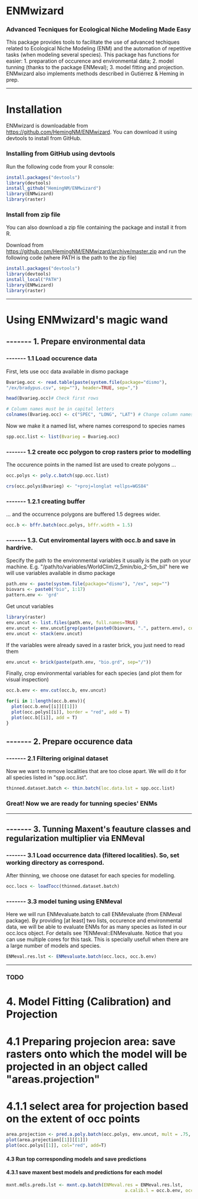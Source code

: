 ENMwizard
======================
### Advanced Tecniques for Ecological Niche Modeling Made Easy

This package provides tools to facilitate the use of advanced techiques related to Ecological Niche Modeling (ENM) and the automation of repetitive tasks (when modeling several species). This package has functions for easier: 1. preparation of occurence and environmental data; 2. model tunning (thanks to the package ENMeval); 3. model fitting and projection. ENMwizard also implements methods described in Gutiérrez & Heming in prep.

-----

# Installation
ENMwizard is downloadable from https://github.com/HemingNM/ENMwizard. You can download it using devtools to install from GitHub.

### Installing from GitHub using devtools
Run the following code from your R console:


```r
install.packages("devtools")
library(devtools)
install_github("HemingNM/ENMwizard")
library(ENMwizard)
library(raster)
```



### Install from zip file
You can also download a zip file containing the package and install it from R.

Download from https://github.com/HemingNM/ENMwizard/archive/master.zip and run the following code (where PATH is the path to the zip file)

```r
install.packages("devtools")
library(devtools)
install_local("PATH")
library(ENMwizard)
library(raster)
```



-----


# Using ENMwizard's magic wand

## ------- 1. Prepare environmental data

### ------- 1.1 Load occurence data

First, lets use occ data available in dismo package
```r
Bvarieg.occ <- read.table(paste(system.file(package="dismo"),
"/ex/bradypus.csv", sep=""), header=TRUE, sep=",")

head(Bvarieg.occ)# Check first rows

# Column names must be in capital letters
colnames(Bvarieg.occ) <- c("SPEC", "LONG", "LAT") # Change column names
```

Now we make it a named list, where names correspond to species names
```r
spp.occ.list <- list(Bvarieg = Bvarieg.occ)
```

### ------- 1.2 create occ polygon to crop rasters prior to modelling

The occurence points in the named list are used to create polygons ...
```r
occ.polys <- poly.c.batch(spp.occ.list)

crs(occ.polys$Bvarieg) <- "+proj=longlat +ellps=WGS84"

```

### ------- 1.2.1 creating buffer

... and the occurrence polygons are buffered 1.5 degrees wider.
```r
occ.b <- bffr.batch(occ.polys, bffr.width = 1.5)
```

### ------- 1.3. Cut enviromental layers with occ.b and save in hardrive.
Specify the path to the environmental variables
it usually is the path on your machine. E.g. "/path/to/variables/WorldClim/2_5min/bio_2-5m_bil"
here we will use variables available in dismo package
```r
path.env <- paste(system.file(package="dismo"), "/ex", sep="")
biovars <- paste0("bio", 1:17)
pattern.env <- 'grd'
```

Get uncut variables
```r
library(raster)
env.uncut <- list.files(path.env, full.names=TRUE)
env.uncut <- env.uncut[grep(paste(paste0(biovars, ".", pattern.env), collapse = "|"), env.uncut)]
env.uncut <- stack(env.uncut)
```

If the variables were already saved in a raster brick, you just need to read them
```r
env.uncut <- brick(paste(path.env, "bio.grd", sep="/"))
```

Finally, crop environmental variables for each species (and plot them for visual inspection)
```r
occ.b.env <- env.cut(occ.b, env.uncut)

for(i in 1:length(occ.b.env)){
  plot(occ.b.env[[i]][[1]])
  plot(occ.polys[[i]], border = "red", add = T)
  plot(occ.b[[i]], add = T)
}
```


## ------- 2. Prepare occurence data
### ------- 2.1 Filtering original dataset
Now we want to remove localities that are too close apart. We will do it for all species listed in "spp.occ.list".
```r
thinned.dataset.batch <- thin.batch(loc.data.lst = spp.occ.list)
```

### Great! Now we are ready for tunning species' ENMs


-----


## ------- 3. Tunning Maxent's feauture classes and regularization multiplier via ENMeval
### ------- 3.1 Load occurrence data (filtered localities). So, set working directory as correspond. 
After thinning, we choose one dataset for each species for modelling.
```r
occ.locs <- loadTocc(thinned.dataset.batch)
```

### ------- 3.3 model tuning using ENMeval
Here we will run ENMevaluate.batch to call ENMevaluate (from ENMeval package). By providing [at least] two lists, occurence and environmental data, we will be able to evaluate ENMs for as many species as listed in our occ.locs object. For details see ?ENMeval::ENMevaluate. Notice that you can use multiple cores for this task. This is specially usefull when there are a large number of models and species.
```r
ENMeval.res.lst <- ENMevaluate.batch(occ.locs, occ.b.env)
```

-----
### TODO
# 4. Model Fitting (Calibration) and Projection
# 4.1 Preparing projecion area: save rasters onto which the model will be projected in an object called "areas.projection"
# 4.1.1 select area for projection based on the extent of occ points
```r
area.projection <- pred.a.poly.batch(occ.polys, env.uncut, mult = .75, buffer=F)#
plot(area.projection[[1]][[1]])
plot(occ.polys[[1]], col="red", add=T)
```

#### 4.3 Run top corresponding models and save predictions 
#### 4.3.1 save maxent best models and predictions for each model
```r
mxnt.mdls.preds.lst <- mxnt.cp.batch(ENMeval.res = ENMeval.res.lst,
                                             a.calib.l = occ.b.env, occ.l=occ.locs, wAICsum=0.99)
```


